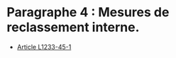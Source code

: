 # Paragraphe 4 : Mesures de reclassement interne.

* [Article L1233-45-1](./LEGIARTI000027558123.md)
